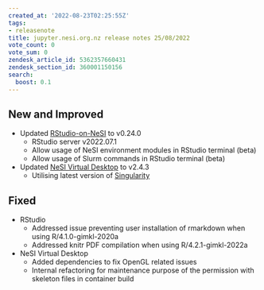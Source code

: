 ```yaml
---
created_at: '2022-08-23T02:25:55Z'
tags:
- releasenote
title: jupyter.nesi.org.nz release notes 25/08/2022
vote_count: 0
vote_sum: 0
zendesk_article_id: 5362357660431
zendesk_section_id: 360001150156
search:
  boost: 0.1
---
```


## New and Improved

- Updated [RStudio-on-NeSI](../../../Scientific_Computing/Interactive_computing_using_Jupyter/RStudio_via_Jupyter_on_NeSI.md)
    to v0.24.0
  - RStudio server v2022.07.1
  - Allow usage of NeSI environment modules in RStudio terminal (beta)
  - Allow usage of Slurm commands in RStudio terminal (beta)
- Updated [NeSI Virtual
    Desktop](../../../Scientific_Computing/Interactive_computing_using_Jupyter/Virtual_Desktop_via_Jupyter_on_NeSI.md)
    to v2.4.3  
  - Utilising latest version of
        [Singularity](../../../Scientific_Computing/Supported_Applications/Singularity.md)  

## Fixed

- RStudio
  - Addressed issue preventing user installation of rmarkdown when using R/4.1.0-gimkl-2020a
  - Addressed knitr PDF compilation when using R/4.2.1-gimkl-2022a
- NeSI Virtual Desktop
  - Added dependencies to fix OpenGL related issues
  - Internal refactoring for maintenance purpose of the permission
        with skeleton files in container build
